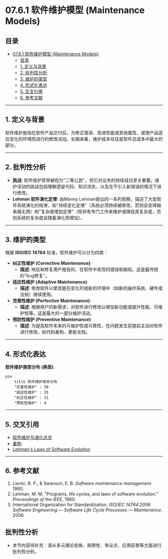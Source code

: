 # 07.6.1 软件维护模型 (Maintenance Models)

## 目录

- [07.6.1 软件维护模型 (Maintenance Models)](#0761-软件维护模型-maintenance-models)
  - [目录](#目录)
  - [1. 定义与背景](#1-定义与背景)
  - [2. 批判性分析](#2-批判性分析)
  - [3. 维护的类型](#3-维护的类型)
  - [4. 形式化表达](#4-形式化表达)
  - [5. 交叉引用](#5-交叉引用)
  - [6. 参考文献](#6-参考文献)

---

## 1. 定义与背景

软件维护是指在软件产品交付后，为修正错误、改进性能或其他属性、或使产品适应变化的环境而进行的修改活动。长期来看，维护成本往往是软件总成本中最大的部分。

---

## 2. 批判性分析

- **挑战**: 软件维护常常被视为"二等公民"，但它对业务的持续成功至关重要。维护活动的挑战包括理解遗留代码、知识流失、以及在不引入新错误的情况下进行修改。
- **Lehman 软件演化定律**: 由Manny Lehman提出的一系列观察，描述了大型软件系统演化的规律，如"持续变化定律"（系统必须持续被修改，否则会变得越来越无用）和"复杂度增加定律"（除非有专门工作来维护或降低其复杂度，否则系统的复杂度会随着演化而增加）。

---

## 3. 维护的类型

根据 **ISO/IEC 14764** 标准，软件维护可以分为四类：

- **纠正性维护 (Corrective Maintenance)**:
  - **描述**: 响应和修复用户报告的、在软件中发现的错误和缺陷。这是最传统的"bug修复"。
- **适应性维护 (Adaptive Maintenance)**:
  - **描述**: 修改软件以使其能在变化的或新的环境中（如新的操作系统、硬件或法规）继续使用。
- **完善性维护 (Perfective Maintenance)**:
  - **描述**: 根据用户的新需求，对软件进行修改以增加新功能或提升性能、可维护性等。这是最大的一部分维护活动。
- **预防性维护 (Preventive Maintenance)**:
  - **描述**: 为提高软件未来的可维护性或可靠性，在问题发生前提前主动对软件进行修改，如代码重构、更新文档。

---

## 4. 形式化表达

**软件维护类型分布 (典型)**:

```mermaid
pie
    title 软件维护成本分布
    "完善性维护" : 50
    "适应性维护" : 25
    "纠正性维护" : 21
    "预防性维护" : 4
```

---

## 5. 交叉引用

- [软件维护与演化总览](README.md)
- [重构](07.6.2_Refactoring.md)
- [Lehman's Laws of Software Evolution](./TODO.md)

---

## 6. 参考文献

1. Lientz, B. P., & Swanson, E. B. *Software maintenance management*. 1980.
2. Lehman, M. M. "Programs, life cycles, and laws of software evolution." *Proceedings of the IEEE*, 1980.
3. International Organization for Standardization. *ISO/IEC 14764:2006 Software Engineering — Software Life Cycle Processes — Maintenance*. 2006.


## 批判性分析

- 本节内容待补充：请从多元理论视角、局限性、争议点、应用前景等方面进行批判性分析。
